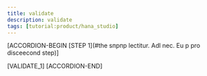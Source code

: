 ```yaml
---
title: validate
description: validate
tags: [tutorial:product/hana_studio]
---
```


[ACCORDION-BEGIN [STEP 1](#the sпрпр lectitur. Adl nec. Eu p pro disceecond step)]

[VALIDATE_1]
[ACCORDION-END] 
